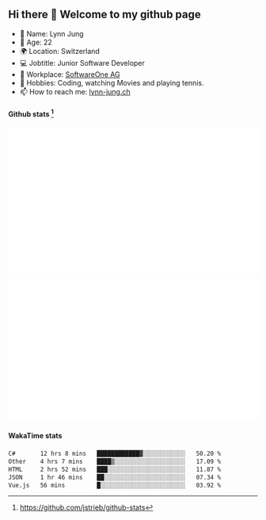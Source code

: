 ## Hi there 👋 Welcome to my github page

- 🧑 Name: Lynn Jung
- 🔞 Age: 22
- 🌍 Location: Switzerland
- 💻 Jobtitle: Junior Software Developer
- 🏢 Workplace: [SoftwareOne AG](https://www.softwareone.com/)
- 🎾 Hobbies: Coding, watching Movies and playing tennis.
- 📫 How to reach me: [lynn-jung.ch](https://lynn-jung.ch/)


#### Github stats [^1]
![](https://github.com/lynn-jung/github-stats/blob/master/generated/overview.svg)  ![](https://github.com/lynn-jung/github-stats/blob/master/generated/languages.svg)


#### WakaTime stats
<!--START_SECTION:waka-->
```text
C#       12 hrs 8 mins   ████████████▓░░░░░░░░░░░░   50.20 % 
Other    4 hrs 7 mins    ████▒░░░░░░░░░░░░░░░░░░░░   17.09 % 
HTML     2 hrs 52 mins   ███░░░░░░░░░░░░░░░░░░░░░░   11.87 % 
JSON     1 hr 46 mins    ██░░░░░░░░░░░░░░░░░░░░░░░   07.34 % 
Vue.js   56 mins         █░░░░░░░░░░░░░░░░░░░░░░░░   03.92 % 
```
<!--END_SECTION:waka-->

[^1]: https://github.com/jstrieb/github-stats
